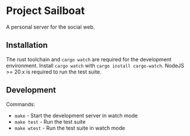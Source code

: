 # Project Sailboat

A personal server for the social web.

## Installation
The rust toolchain and `cargo watch` are required for the development environment. Install `cargo watch` with `cargo install cargo-watch`. NodeJS >= 20.x is required to run the test suite.

## Development
Commands:

* `make` - Start the development server in watch mode
* `make test` - Run the test suite
* `make wtest` - Run the test suite in watch mode

